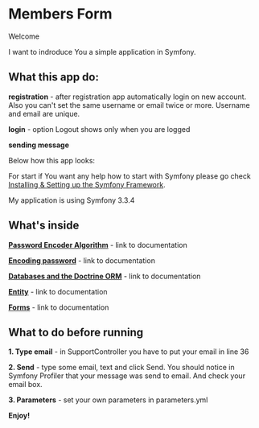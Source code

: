 Members Form
=============

Welcome

I want to indroduce You a simple application in Symfony. 

What this app do:
-----------------

**registration** - after registration app automatically login on new account. Also you can't set the same 
username or email twice or more. Username and email are unique.

**login** - option Logout shows only when you are logged 

**sending message**

Below how this app looks:





For start if You want any help how to start with Symfony please go check [Installing & Setting up the Symfony Framework][1].

My application is using Symfony 3.3.4

What's inside
-------------

[**Password Encoder Algorithm**][1] - link to documentation

[**Encoding password**][2] - link to documentation

[**Databases and the Doctrine ORM**][3] - link to documentation

[**Entity**][4] - link to documentation

[**Forms**][5] - link to documentation

What to do before running
-------------------------

**1. Type email** - in SupportController you have to put your email in line 36

**2. Send** - type some email, text and click Send. You should notice in Symfony Profiler that your message
              was send to email. And check your email box.
              
**3. Parameters** - set your own parameters in parameters.yml


**Enjoy!**

[1]:    https://symfony.com/doc/current/security/named_encoders.html
[2]:    http://symfony.com/blog/new-in-symfony-2-7-security-improvements
[3]:    http://symfony.com/doc/current/doctrine.html
[4]:    https://symfony.com/doc/current/bundles/SensioGeneratorBundle/commands/generate_doctrine_entity.html
[5]:    http://symfony.com/doc/current/forms.html

